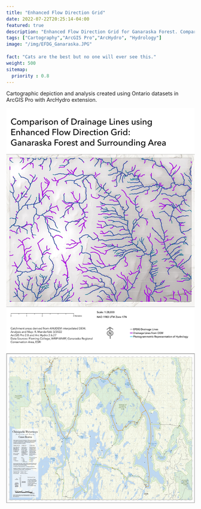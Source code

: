```yaml
---
title: "Enhanced Flow Direction Grid"
date: 2022-07-22T20:25:14-04:00
featured: true
description: "Enhanced Flow Direction Grid for Ganaraska Forest. Comparison of drainage lines from ANUDEM interpolated DEM to photogrammetric representation."
tags: ["Cartography","ArcGIS Pro","ArcHydro", "Hydrology"]
image: "/img/EFDG_Ganaraska.JPG"

fact: "Cats are the best but no one will ever see this."
weight: 500
sitemap:
  priority : 0.8
---
```



Cartographic depiction and analysis created using Ontario datasets in ArcGIS Pro with ArcHydro extension.


![Drainage Lines](/img/EFDG_Ganaraska.JPG "Comparison of Drainage Lines")
<img src="/img/cwpp_map_crop.JPG" alt="chiniguchi waterways map" style="height: 400px; width:300px."/>

